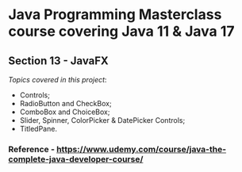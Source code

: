 # Java Programming Masterclass course covering Java 11 & Java 17

## Section 13 - JavaFX

*Topics covered in this project*:

- Controls;
- RadioButton and CheckBox;
- ComboBox and ChoiceBox;
- Slider, Spinner, ColorPicker & DatePicker Controls;
- TitledPane.


### Reference - <https://www.udemy.com/course/java-the-complete-java-developer-course/>